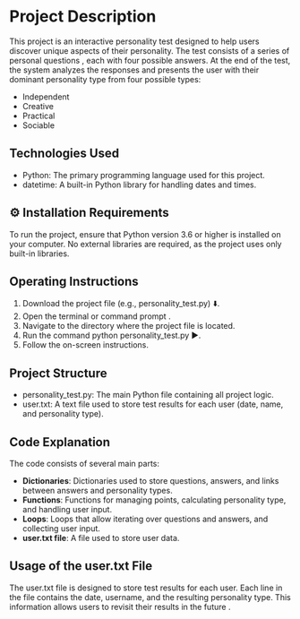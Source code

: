 # Project Description
This project is an interactive personality test designed to help users discover unique aspects of their personality. The test consists of a series of personal questions , each with four possible answers. At the end of the test, the system analyzes the responses and presents the user with their dominant personality type from four possible types:

- Independent
- Creative
- Practical ️
- Sociable
## Technologies Used
- Python: The primary programming language used for this project.
- datetime: A built-in Python library for handling dates and times.
## ⚙️ Installation Requirements
To run the project, ensure that Python version 3.6 or higher is installed on your computer. No external libraries are required, as the project uses only built-in libraries.

## Operating Instructions
1. Download the project file (e.g., personality_test.py) ⬇️.
2. Open the terminal or command prompt ️.
3. Navigate to the directory where the project file is located.
4. Run the command python personality_test.py ▶️.
5. Follow the on-screen instructions.
## Project Structure
- personality_test.py: The main Python file containing all project logic.
- user.txt: A text file used to store test results for each user (date, name, and personality type).
## Code Explanation
The code consists of several main parts:

 - **Dictionaries**: Dictionaries used to store questions, answers, and links between answers and personality types.
 - **Functions**: Functions for managing points, calculating personality type, and handling user input.
 - **Loops**: Loops that allow iterating over questions and answers, and collecting user input.
 - **user.txt file**: A file used to store user data.
## Usage of the user.txt File
The user.txt file is designed to store test results for each user. Each line in the file contains the date, username, and the resulting personality type. This information allows users to revisit their results in the future ️.
